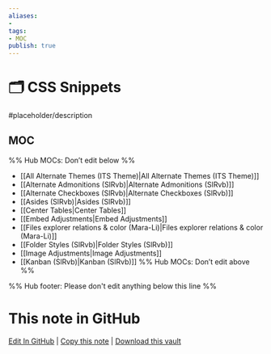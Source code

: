 ```yaml
---
aliases:
- 
tags:
- MOC
publish: true
---
```


# 🗂️ CSS Snippets

#placeholder/description 

## MOC

%% Hub MOCs: Don’t edit below  %%
-  [[All Alternate Themes (ITS Theme)|All Alternate Themes (ITS Theme)]]
-  [[Alternate Admonitions (SlRvb)|Alternate Admonitions (SlRvb)]]
-  [[Alternate Checkboxes (SlRvb)|Alternate Checkboxes (SlRvb)]]
-  [[Asides (SlRvb)|Asides (SlRvb)]]
-  [[Center Tables|Center Tables]]
-  [[Embed Adjustments|Embed Adjustments]]
-  [[Files explorer relations & color (Mara-Li)|Files explorer relations & color (Mara-Li)]]
-  [[Folder Styles (SlRvb)|Folder Styles (SlRvb)]]
-  [[Image Adjustments|Image Adjustments]]
-  [[Kanban (SlRvb)|Kanban (SlRvb)]]
%% Hub MOCs: Don’t edit above  %%

%% Hub footer: Please don't edit anything below this line %%

# This note in GitHub

<span class="git-footer">[Edit In GitHub](https://github.dev/obsidian-community/obsidian-hub/blob/main/02%20-%20Community%20Expansions/02.05%20All%20Community%20Expansions/CSS%20Snippets/%F0%9F%97%82%EF%B8%8F%20CSS%20Snippets.md "git-hub-edit-note") | [Copy this note](https://raw.githubusercontent.com/obsidian-community/obsidian-hub/main/02%20-%20Community%20Expansions/02.05%20All%20Community%20Expansions/CSS%20Snippets/%F0%9F%97%82%EF%B8%8F%20CSS%20Snippets.md "git-hub-copy-note") | [Download this vault](https://github.com/obsidian-community/obsidian-hub/archive/refs/heads/main.zip "git-hub-download-vault") </span>

